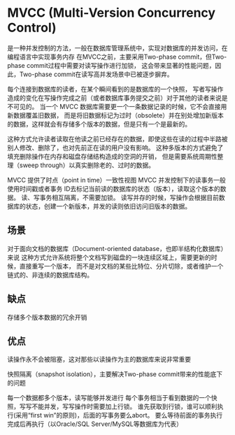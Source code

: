 # MVCC (Multi-Version Concurrency Control)

是一种并发控制的方法，一般在数据库管理系统中，实现对数据库的并发访问，在编程语言中实现事务内存
在MVCC之前，主要采用Two-phase commit，但Two-phase commit过程中需要对读写操作进行加锁，
这会带来显著的性能问题，因此，Two-phase commit在读写高并发场景中已被逐步摒弃。

每个连接到数据库的读者，在某个瞬间看到的是数据库的一个快照，
写者写操作造成的变化在写操作完成之前（或者数据库事务提交之前）对于其他的读者来说是不可见的。
当一个 MVCC 数据库需要更一个一条数据记录的时候，它不会直接用新数据覆盖旧数据，
而是将旧数据标记为过时（obsolete）并在别处增加新版本的数据，这样就会有存储多个版本的数据，但是只有一个是最新的。

这种方式允许读者读取在他读之前已经存在的数据，即使这些在读的过程中半路被别人修改、删除了，也对先前正在读的用户没有影响。
这种多版本的方式避免了填充删除操作在内存和磁盘存储结构造成的空洞的开销，
但是需要系统周期性整理（sweep through）以真实删除老的、过时的数据。
	
MVCC 提供了时点（point in time）一致性视图
MVCC 并发控制下的读事务一般使用时间戳或者事务 ID去标记当前读的数据库的状态（版本），读取这个版本的数据。
读、写事务相互隔离，不需要加锁。
读写并存的时候，写操作会根据目前数据库的状态，创建一个新版本，并发的读则依旧访问旧版本的数据。

## 场景

对于面向文档的数据库（Document-oriented database，也即半结构化数据库）来说
这种方式允许系统将整个文档写到磁盘的一块连续区域上，需要更新的时候，直接重写一个版本，
而不是对文档的某些比特位、分片切除，或者维护一个链式的、非连续的数据库结构。

## 缺点

存储多个版本数据的冗余开销

## 优点

读操作永不会被阻塞，这对那些以读操作为主的数据库来说非常重要

快照隔离（snapshot isolation），主要解决Two-phase commit带来的性能底下的问题
		
每一个数据都多个版本，读写能够并发进行
每个事务相当于看到数据的一个快照，写写不能并发，写写操作时需要加上行锁。
谁先获取到行锁，谁可以顺利执行(采用“first win”的原则)，后面的写事务要么abort。
要么等待前面的事务执行完成后再执行（以Oracle/SQL Server/MySQL等数据库为代表）
